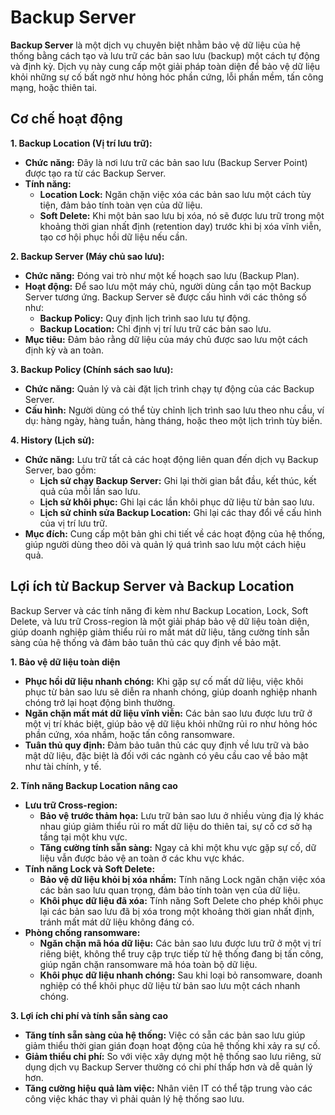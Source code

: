 # Backup Server

**Backup Server** là một dịch vụ chuyên biệt nhằm bảo vệ dữ liệu của hệ thống bằng cách tạo và lưu trữ các bản sao lưu (backup) một cách tự động và định kỳ. Dịch vụ này cung cấp một giải pháp toàn diện để bảo vệ dữ liệu khỏi những sự cố bất ngờ như hỏng hóc phần cứng, lỗi phần mềm, tấn công mạng, hoặc thiên tai.

## Cơ chế hoạt động

**1. Backup Location (Vị trí lưu trữ):**

* **Chức năng:** Đây là nơi lưu trữ các bản sao lưu (Backup Server Point) được tạo ra từ các Backup Server.
* **Tính năng:**
  * **Location Lock:** Ngăn chặn việc xóa các bản sao lưu một cách tùy tiện, đảm bảo tính toàn vẹn của dữ liệu.
  * **Soft Delete:** Khi một bản sao lưu bị xóa, nó sẽ được lưu trữ trong một khoảng thời gian nhất định (retention day) trước khi bị xóa vĩnh viễn, tạo cơ hội phục hồi dữ liệu nếu cần.

**2. Backup Server (Máy chủ sao lưu):**

* **Chức năng:** Đóng vai trò như một kế hoạch sao lưu (Backup Plan).
* **Hoạt động:** Để sao lưu một máy chủ, người dùng cần tạo một Backup Server tương ứng. Backup Server sẽ được cấu hình với các thông số như:
  * **Backup Policy:** Quy định lịch trình sao lưu tự động.
  * **Backup Location:** Chỉ định vị trí lưu trữ các bản sao lưu.
* **Mục tiêu:** Đảm bảo rằng dữ liệu của máy chủ được sao lưu một cách định kỳ và an toàn.

**3. Backup Policy (Chính sách sao lưu):**

* **Chức năng:** Quản lý và cài đặt lịch trình chạy tự động của các Backup Server.
* **Cấu hình:** Người dùng có thể tùy chỉnh lịch trình sao lưu theo nhu cầu, ví dụ: hàng ngày, hàng tuần, hàng tháng, hoặc theo một lịch trình tùy biến.

**4. History (Lịch sử):**

* **Chức năng:** Lưu trữ tất cả các hoạt động liên quan đến dịch vụ Backup Server, bao gồm:
  * **Lịch sử chạy Backup Server:** Ghi lại thời gian bắt đầu, kết thúc, kết quả của mỗi lần sao lưu.
  * **Lịch sử khôi phục:** Ghi lại các lần khôi phục dữ liệu từ bản sao lưu.
  * **Lịch sử chỉnh sửa Backup Location:** Ghi lại các thay đổi về cấu hình của vị trí lưu trữ.
* **Mục đích:** Cung cấp một bản ghi chi tiết về các hoạt động của hệ thống, giúp người dùng theo dõi và quản lý quá trình sao lưu một cách hiệu quả.

## Lợi ích từ Backup Server và Backup Location

Backup Server và các tính năng đi kèm như Backup Location, Lock, Soft Delete, và lưu trữ Cross-region là một giải pháp bảo vệ dữ liệu toàn diện, giúp doanh nghiệp giảm thiểu rủi ro mất mát dữ liệu, tăng cường tính sẵn sàng của hệ thống và đảm bảo tuân thủ các quy định về bảo mật.

**1. Bảo vệ dữ liệu toàn diện**

* **Phục hồi dữ liệu nhanh chóng:** Khi gặp sự cố mất dữ liệu, việc khôi phục từ bản sao lưu sẽ diễn ra nhanh chóng, giúp doanh nghiệp nhanh chóng trở lại hoạt động bình thường.
* **Ngăn chặn mất mát dữ liệu vĩnh viễn:** Các bản sao lưu được lưu trữ ở một vị trí khác biệt, giúp bảo vệ dữ liệu khỏi những rủi ro như hỏng hóc phần cứng, xóa nhầm, hoặc tấn công ransomware.
* **Tuân thủ quy định:** Đảm bảo tuân thủ các quy định về lưu trữ và bảo mật dữ liệu, đặc biệt là đối với các ngành có yêu cầu cao về bảo mật như tài chính, y tế.

**2. Tính năng Backup Location nâng cao**

* **Lưu trữ Cross-region:**
  * **Bảo vệ trước thảm họa:** Lưu trữ bản sao lưu ở nhiều vùng địa lý khác nhau giúp giảm thiểu rủi ro mất dữ liệu do thiên tai, sự cố cơ sở hạ tầng tại một khu vực.
  * **Tăng cường tính sẵn sàng:** Ngay cả khi một khu vực gặp sự cố, dữ liệu vẫn được bảo vệ an toàn ở các khu vực khác.
* **Tính năng Lock và Soft Delete:**
  * **Bảo vệ dữ liệu khỏi bị xóa nhầm:** Tính năng Lock ngăn chặn việc xóa các bản sao lưu quan trọng, đảm bảo tính toàn vẹn của dữ liệu.
  * **Khôi phục dữ liệu đã xóa:** Tính năng Soft Delete cho phép khôi phục lại các bản sao lưu đã bị xóa trong một khoảng thời gian nhất định, tránh mất mát dữ liệu không đáng có.
* **Phòng chống ransomware:**
  * **Ngăn chặn mã hóa dữ liệu:** Các bản sao lưu được lưu trữ ở một vị trí riêng biệt, không thể truy cập trực tiếp từ hệ thống đang bị tấn công, giúp ngăn chặn ransomware mã hóa toàn bộ dữ liệu.
  * **Khôi phục dữ liệu nhanh chóng:** Sau khi loại bỏ ransomware, doanh nghiệp có thể khôi phục dữ liệu từ bản sao lưu một cách nhanh chóng.

**3. Lợi ích chi phí và tính sẵn sàng cao**

* **Tăng tính sẵn sàng của hệ thống:** Việc có sẵn các bản sao lưu giúp giảm thiểu thời gian gián đoạn hoạt động của hệ thống khi xảy ra sự cố.
* **Giảm thiểu chi phí:** So với việc xây dựng một hệ thống sao lưu riêng, sử dụng dịch vụ Backup Server thường có chi phí thấp hơn và dễ quản lý hơn.
* **Tăng cường hiệu quả làm việc:** Nhân viên IT có thể tập trung vào các công việc khác thay vì phải quản lý hệ thống sao lưu.
